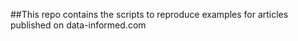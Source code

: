 ##This repo contains the scripts to reproduce examples for articles published on data-informed.com

